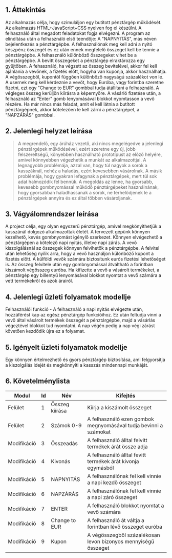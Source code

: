 ## 1. Áttekintés

Az alkalmazás célja, hogy szimuláljon egy butított pénztárgép működését. Az alkalmazás HTML+JavaScript+CSS nyelven fog el készülni. A felhasználó által megadott feladatokat fogja elvégezni. A program az elindítása után a felhasználó első teendője: A "NAPNYITÁS", más néven bejelentkezés a pénztárgépbe. A felhasználónak meg kell adni a nyitó készpénz összegét és ez után ennek megfelelő összeget kell be tennie a pénztárgépbe. A felhasználó különböző összegeket vihet be a pénztárgépbe. A bevitt összegeket a pénztárgép elraktározza egy gyűjtőben. A fehasználó, ha végzett az összeg bevitelével, akkor fel kell ajánlania a vevőnek, a fizetés előtt, hogyha van kuponja, akkor használhatja. A végösszegből, kupontól függően különböző nagyságú százalékot von le. A usernek meg kell kérdeznie a vevőt, hogy Euróba, vagy forintba szeretne fizetni, ezt egy "Change to EUR" gombbal tudja átállítani a felhasználó. A végleges összeg kerüljön kiírásra a képernyőre. A vásárló fizetése után, a felhasználó az "Enter" gomb lenyomásával blokkot nyomtasson a vevő részére. Ha már nincs más feladat, amit el kell látnia a butított pénztárgépnek, akkor kötelezően le kell zárni a pénztárgépet, a "NAPZÁRÁS" gombbal.

## 2. Jelenlegi helyzet leírása

> A megrendelő, egy árúház vezető, aki nincs megelégedve a jelenlegi pénztárgépek működésével, ezért szeretne egy új, jobb felszereltségű, könyebben használható prototípust az előző helyére, amivel könnyebben végezhetik a munkát az alkalmazottjai. A legnagyobb problémája, azzal van, hogy túl nagyok a sorok a kasszáknál, nehéz a haladás, ezért kevesebben vásárolnak. A másik problémája, hogy gyakran lefagynak a pénztárgépek, mert túl sok adat halmozódik fel bennük. A megoldás az lenne, ha gyorsabb, kevesebb gombnyomással működő pénztárgépeket használnának, hogy gyorsabban haladhassanak a sorok, ne terhelődjenek le a pénztárgépek annyira és ez által többen vásároljanak. 

## 3. Vágyálomrendszer leírása

A project célja, egy olyan egyszerű pénztárgép, amivel megkönyíthetjük a kasszánál dolgozó alkalmazottak életét. A tervezett gépünk könnyen kezelhető, kevés gombnyomást igénylő szerkezet. Könnyen elvégezhető a pénztárgépen a kötelező napi nyitás, illetve napi zárás. A vevő kiszolgálásnál az összegek könnyen felvihetők a pénztárgépbe. A felvitel után lehetőség nyílik arra, hogy a vevő használjon különböző kupont a fizetés előtt. A külföldi vevők számára biztosítunk eurós fizetési lehetőséget is. Az összeg felvitele után egy gombnyomással átváltható a forintban kiszámolt végösszeg euróba. Ha kifizette a vevő a vásárolt termékeket, a pénztárgép egy billentyű lenyomásával blokkot nyomtat a vevő számára a vett termékekről és azok árairól.

## 4. Jelenlegi üzleti folyamatok modellje

Felhasználói funkció - A felhasználó a napi nyitás elvégezte után, hozzáférést kap az egész pénztárgép funkcióihoz.
Ez után feltudja vinni a vevő által vásárolt termékek összegét a pénztárgépbe, majd a vásárlás végeztével blokkot tud nyomtatni. A nap végén pedig a nap végi zárást követően kezdődik újra ez a folyamat.

## 5. Igényelt üzleti folyamatok modellje

Egy könnyen értelmezhető és gyors pénztárgép biztosítása, ami felgyorsítja a kiszolgálás idejét és megkönnyíti a kasszás mindennapi munkáját.

## 6. Követelménylista

| Modul       | Id  | Név            | Kifejtés                                                         |
| ----------- | --- | -------------- | ---------------------------------------------------------------- |
| Felület     | 1   | Összeg kiírása | Kiírja a kiszámolt összeget                                      |
| Felület     | 2   | Számok 0-9     | A felhasználó ezen gombok megnyomásával tudja bevinni a számokat |
| Modifikáció | 3   | Összeadás      | A felhasználó álltal felvitt termékek árát össze adja            |
| Modifikáció | 4   | Kivonás        | A felhasználó álltal fevitt termékek árát kivonja egymásból      |
| Modifikáció | 5   | NAPNYITÁS      | A felhasználónak fel kell vinnie a napi kezdő összeget           |
| Modifikáció | 6   | NAPZÁRÁS       | A felhasználónak fel kell vinnie a napi záró összeget            |
| Modifikáció | 7   | ENTER          | A felhasználó blokkot nyomtat a vevő számára                     |
| Modifikáció | 8   | Change to EUR  | A felhasználó át váltja a forintban lévő összeget euróba         |
| Modifikáció | 9   | Kupon          | A végösszegből százalékosan levon bizonyos mennyiségű összeget   |

